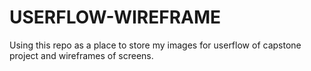 # USERFLOW-WIREFRAME

Using this repo as a place to store my images for userflow of capstone project and wireframes of screens.

